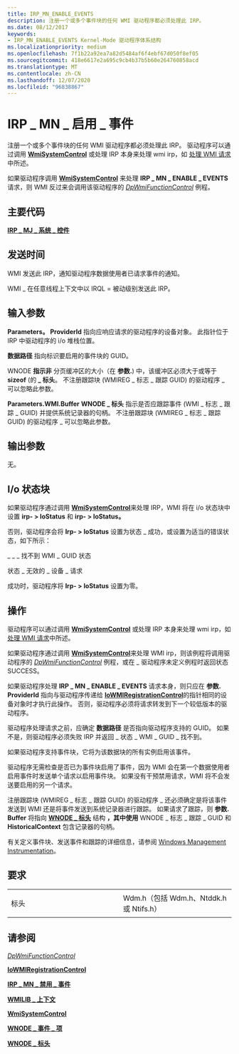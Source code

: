 ```yaml
---
title: IRP_MN_ENABLE_EVENTS
description: 注册一个或多个事件块的任何 WMI 驱动程序都必须处理此 IRP。
ms.date: 08/12/2017
keywords:
- IRP_MN_ENABLE_EVENTS Kernel-Mode 驱动程序体系结构
ms.localizationpriority: medium
ms.openlocfilehash: 7f1b22a92ea7a82d5484af6f4ebf67d050f8ef05
ms.sourcegitcommit: 418e6617e2a695c9cb4b37b5b60e264760858acd
ms.translationtype: MT
ms.contentlocale: zh-CN
ms.lasthandoff: 12/07/2020
ms.locfileid: "96838867"
---
```

# <a name="irp_mn_enable_events"></a>IRP \_ MN \_ 启用 \_ 事件


注册一个或多个事件块的任何 WMI 驱动程序都必须处理此 IRP。 驱动程序可以通过调用 [**WmiSystemControl**](/windows-hardware/drivers/ddi/wmilib/nf-wmilib-wmisystemcontrol) 或处理 IRP 本身来处理 wmi irp，如 [处理 WMI 请求](./handling-wmi-requests.md)中所述。

如果驱动程序调用 [**WmiSystemControl**](/windows-hardware/drivers/ddi/wmilib/nf-wmilib-wmisystemcontrol) 来处理 **IRP \_ MN \_ ENABLE \_ EVENTS** 请求，则 WMI 反过来会调用该驱动程序的 [*DpWmiFunctionControl*](/windows-hardware/drivers/ddi/wmilib/nc-wmilib-wmi_function_control_callback) 例程。

<a name="major-code"></a>主要代码
----------

[**IRP \_ MJ \_ 系统 \_ 控件**](irp-mj-system-control.md)

<a name="when-sent"></a>发送时间
---------

WMI 发送此 IRP，通知驱动程序数据使用者已请求事件的通知。

WMI \_ 在任意线程上下文中以 IRQL = 被动级别发送此 IRP。

## <a name="input-parameters"></a>输入参数


**Parameters。 ProviderId** 指向应响应请求的驱动程序的设备对象。 此指针位于 IRP 中驱动程序的 i/o 堆栈位置。

**数据路径** 指向标识要启用的事件块的 GUID。

WNODE **指示非** 分页缓冲区的大小（在 **参数.**) 中，该缓冲区必须大于或等于 **sizeof** (的 **\_ 标头**。 不注册跟踪块 (WMIREG \_ 标志 \_ 跟踪 GUID) 的驱动程序 \_ 可以忽略此参数。

**Parameters.WMI.Buffer** **WNODE \_ 标头** 指示是否应跟踪事件 (WMI \_ 标志 \_ 跟踪 \_ GUID) 并提供系统记录器的句柄。 不注册跟踪块 (WMIREG \_ 标志 \_ 跟踪 GUID) 的驱动程序 \_ 可以忽略此参数。

## <a name="output-parameters"></a>输出参数


无。

## <a name="io-status-block"></a>I/o 状态块


如果驱动程序通过调用 [**WmiSystemControl**](/windows-hardware/drivers/ddi/wmilib/nf-wmilib-wmisystemcontrol)来处理 IRP，WMI 将在 i/o 状态块中设置 **irp- &gt; IoStatus** 和 **irp- &gt; IoStatus。**

否则，驱动程序会将 **Irp- &gt; IoStatus** 设置为状态 \_ 成功，或设置为适当的错误状态，如下所示：

\_ \_ \_ 找不到 WMI \_ GUID 状态

状态 \_ 无效的 \_ 设备 \_ 请求

成功时，驱动程序将 **Irp- &gt; IoStatus** 设置为零。

<a name="operation"></a>操作
---------

驱动程序可以通过调用 [**WmiSystemControl**](/windows-hardware/drivers/ddi/wmilib/nf-wmilib-wmisystemcontrol) 或处理 IRP 本身来处理 wmi irp，如 [处理 WMI 请求](./handling-wmi-requests.md)中所述。

如果驱动程序通过调用 [**WmiSystemControl**](/windows-hardware/drivers/ddi/wmilib/nf-wmilib-wmisystemcontrol)来处理 WMI irp，则该例程将调用驱动程序的 [*DpWmiFunctionControl*](/windows-hardware/drivers/ddi/wmilib/nc-wmilib-wmi_function_control_callback) 例程，或在 \_ 驱动程序未定义例程时返回状态 SUCCESS。

如果驱动程序处理 **IRP \_ MN \_ ENABLE \_ EVENTS** 请求本身，则只应在 **参数. ProviderId** 指向与驱动程序传递给 [**IoWMIRegistrationControl**](/windows-hardware/drivers/ddi/wdm/nf-wdm-iowmiregistrationcontrol)的指针相同的设备对象时才执行此操作。 否则，驱动程序必须将请求转发到下一个较低版本的驱动程序。

驱动程序处理请求之前，应确定 **数据路径** 是否指向驱动程序支持的 GUID。 如果不是，则驱动程序必须失败 IRP 并返回 \_ 状态 \_ WMI \_ GUID \_ 找不到。

如果驱动程序支持事件块，它将为该数据块的所有实例启用该事件。

驱动程序无需检查是否已为事件块启用了事件，因为 WMI 会在第一个数据使用者启用事件时发送单个请求以启用事件块。 如果没有干预禁用请求，WMI 将不会发送要启用的另一个请求。

注册跟踪块 (WMIREG \_ 标志 \_ 跟踪 GUID) 的驱动程序 \_ 还必须确定是将该事件发送到 WMI 还是将事件发送到系统记录器进行跟踪。 如果请求了跟踪，则 **参数. Buffer** 将指向 [**WNODE \_ 标头**](/windows-hardware/drivers/ddi/wmistr/ns-wmistr-_wnode_header) 结构 **，其中使用** WNODE \_ 标志 \_ 跟踪 \_ GUID 和 **HistoricalContext** 包含记录器的句柄。

有关定义事件块、发送事件和跟踪的详细信息，请参阅 [Windows Management Instrumentation](./implementing-wmi.md)。

<a name="requirements"></a>要求
------------

<table>
<colgroup>
<col width="50%" />
<col width="50%" />
</colgroup>
<tbody>
<tr class="odd">
<td><p>标头</p></td>
<td>Wdm.h（包括 Wdm.h、Ntddk.h 或 Ntifs.h）</td>
</tr>
</tbody>
</table>

## <a name="see-also"></a>请参阅


[*DpWmiFunctionControl*](/windows-hardware/drivers/ddi/wmilib/nc-wmilib-wmi_function_control_callback)

[**IoWMIRegistrationControl**](/windows-hardware/drivers/ddi/wdm/nf-wdm-iowmiregistrationcontrol)

[**IRP \_ MN \_ 禁用 \_ 事件**](irp-mn-disable-events.md)

[**WMILIB \_ 上下文**](/windows-hardware/drivers/ddi/wmilib/ns-wmilib-_wmilib_context)

[**WmiSystemControl**](/windows-hardware/drivers/ddi/wmilib/nf-wmilib-wmisystemcontrol)

[**WNODE \_ 事件 \_ 项**](/windows-hardware/drivers/ddi/wmistr/ns-wmistr-tagwnode_event_item)

[**WNODE \_ 标头**](/windows-hardware/drivers/ddi/wmistr/ns-wmistr-_wnode_header)

 

